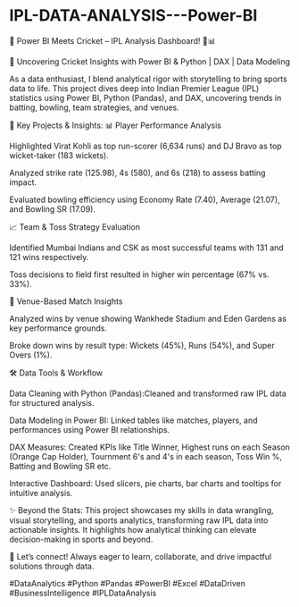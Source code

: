 # IPL-DATA-ANALYSIS---Power-BI

🚀 Power BI Meets Cricket – IPL Analysis Dashboard! 🏏📊

🚀 Uncovering Cricket Insights with Power BI & Python | DAX | Data Modeling

As a data enthusiast, I blend analytical rigor with storytelling to bring sports data to life. This project dives deep into Indian Premier League (IPL) statistics using Power BI, Python (Pandas), and DAX, uncovering trends in batting, bowling, team strategies, and venues.

🔹 Key Projects & Insights:
📊 Player Performance Analysis

Highlighted Virat Kohli as top run-scorer (6,634 runs) and DJ Bravo as top wicket-taker (183 wickets).

Analyzed strike rate (125.98), 4s (580), and 6s (218) to assess batting impact.

Evaluated bowling efficiency using Economy Rate (7.40), Average (21.07), and Bowling SR (17.09).

📈 Team & Toss Strategy Evaluation

Identified Mumbai Indians and CSK as most successful teams with 131 and 121 wins respectively.

Toss decisions to field first resulted in higher win percentage (67% vs. 33%).

📍 Venue-Based Match Insights

Analyzed wins by venue showing Wankhede Stadium and Eden Gardens as key performance grounds.

Broke down wins by result type: Wickets (45%), Runs (54%), and Super Overs (1%).

🛠 Data Tools & Workflow

Data Cleaning with Python (Pandas):Cleaned and transformed raw IPL data for structured analysis.

Data Modeling in Power BI: Linked tables like matches, players, and performances using Power BI relationships. 

DAX Measures: Created KPIs like Title Winner, Highest runs on each Season (Orange Cap Holder), Tournment 6's and 4's in each season, Toss Win %, Batting and Bowling SR etc.

Interactive Dashboard: Used slicers, pie charts, bar charts and tooltips for intuitive analysis.

✨ Beyond the Stats:
This project showcases my skills in data wrangling, visual storytelling, and sports analytics, transforming raw IPL data into actionable insights. It highlights how analytical thinking can elevate decision-making in sports and beyond.

📩 Let’s connect! Always eager to learn, collaborate, and drive impactful solutions through data.

#DataAnalytics #Python #Pandas #PowerBI #Excel #DataDriven #BusinessIntelligence #IPLDataAnalysis
